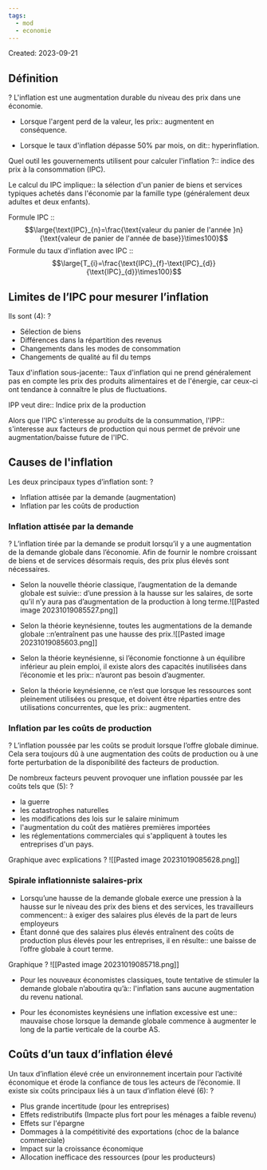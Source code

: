 ```yaml
---
tags:
  - mod
  - economie
---
```

Created: 2023-09-21

  

## Définition
?
L'inflation est une augmentation durable du niveau des prix dans une économie.

- Lorsque l'argent perd de la valeur, les prix:: augmentent en conséquence.

- Lorsque le taux d'inflation dépasse 50% par mois, on dit:: hyperinflation.

Quel outil les gouvernements utilisent pour calculer l'inflation ?:: indice des prix à la consommation (IPC).

Le calcul du IPC implique:: la sélection d'un panier de biens et services typiques achetés dans l'économie par la famille type (généralement deux adultes et deux enfants).

Formule IPC :: $$\large{\text{IPC}_{n}=\frac{\text{valeur du panier de l'année }n}{\text{valeur de panier de l'année de base}}\times100}$$
Formule du taux d'inflation avec IPC ::$$\large{T_{i}=\frac{\text{IPC}_{f}-\text{IPC}_{d}}{\text{IPC}_{d}}\times100}$$
## Limites de l’IPC pour mesurer l’inflation

Ils sont (4):
?
- Sélection de biens
- Différences dans la répartition des revenus
- Changements dans les modes de consommation
- Changements de qualité au fil du temps

Taux d'inflation sous-jacente:: Taux d'inflation qui ne prend généralement pas en compte les prix des produits alimentaires et de l'énergie, car ceux-ci ont tendance à connaître le plus de fluctuations.

IPP veut dire:: Indice prix de la production

Alors que l'IPC s'interesse au produits de la consummation, l'IPP:: s'interesse aux facteurs de production qui nous permet de prévoir une augmentation/baisse future de l'IPC.

## Causes de l'inflation

Les deux principaux types d’inflation sont:
?
- Inflation attisée par la demande (augmentation)
- Inflation par les coûts de production

### Inflation attisée par la demande
?
L’inflation tirée par la demande se produit lorsqu’il y a une augmentation de la demande globale dans l’économie. Afin de fournir le nombre croissant de biens et de services désormais requis, des prix plus élevés sont nécessaires.

- Selon la nouvelle théorie classique, l’augmentation de la demande globale est suivie:: d’une pression à la hausse sur les salaires, de sorte qu’il n’y aura pas d’augmentation de la production à long terme.![[Pasted image 20231019085527.png]]
- Selon la théorie keynésienne, toutes les augmentations de la demande globale ::n’entraînent pas une hausse des prix.![[Pasted image 20231019085603.png]]
- Selon la théorie keynésienne, si l’économie fonctionne à un équilibre inférieur au plein emploi, il existe alors des capacités inutilisées dans l’économie et les prix:: n’auront pas besoin d’augmenter. 

- Selon la théorie keynésienne, ce n’est que lorsque les ressources sont pleinement utilisées ou presque, et doivent être réparties entre des utilisations concurrentes, que les prix:: augmentent.

### Inflation par les coûts de production
?
L’inflation poussée par les coûts se produit lorsque l’offre globale diminue. Cela sera toujours dû à une augmentation des coûts de production ou à une forte perturbation de la disponibilité des facteurs de production.

De nombreux facteurs peuvent provoquer une inflation poussée par les coûts tels que (5):
?
- la guerre
- les catastrophes naturelles
- les modifications des lois sur le salaire minimum
- l'augmentation du coût des matières premières importées
- les réglementations commerciales qui s'appliquent à toutes les entreprises d'un pays.

Graphique avec explications
?
![[Pasted image 20231019085628.png]]
### Spirale inflationniste salaires-prix

- Lorsqu’une hausse de la demande globale exerce une pression à la hausse sur le niveau des prix des biens et des services, les travailleurs commencent:: à exiger des salaires plus élevés de la part de leurs employeurs
- Étant donné que des salaires plus élevés entraînent des coûts de production plus élevés pour les entreprises, il en résulte:: une baisse de l’offre globale à court terme.

Graphique
?
![[Pasted image 20231019085718.png]]
- Pour les nouveaux économistes classiques, toute tentative de stimuler la demande globale n’aboutira qu’à:: l'inflation sans aucune augmentation du revenu national.

- Pour les économistes keynésiens une inflation excessive est une:: mauvaise chose lorsque la demande globale commence à augmenter le long de la partie verticale de la courbe AS.

## Coûts d’un taux d’inflation élevé

Un taux d’inflation élevé crée un environnement incertain pour l’activité économique et érode la confiance de tous les acteurs de l’économie. Il existe six coûts principaux liés à un taux d’inflation élevé (6):
?
- Plus grande incertitude (pour les entreprises)
- Effets redistributifs (Impacte plus fort pour les ménages a faible revenu)
- Effets sur l'épargne
- Dommages à la compétitivité des exportations (choc de la balance commerciale)
- Impact sur la croissance économique
- Allocation inefficace des ressources (pour les producteurs)
